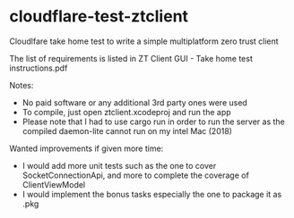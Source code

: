 # cloudflare-test-ztclient

Cloudlfare take home test to write a simple multiplatform zero trust client

The list of requirements is listed in ZT Client GUI - Take home test instructions.pdf

Notes:
- No paid software or any additional 3rd party ones were used
- To compile, just open ztclient.xcodeproj and run the app
- Please note that I had to use cargo run in order to run the server as the compiled daemon-lite cannot run on my intel Mac (2018)


Wanted improvements if given more time:
- I would add more unit tests such as the one to cover SocketConnectionApi, and more to complete the coverage of ClientViewModel
- I would implement the bonus tasks especially the one to package it as .pkg


